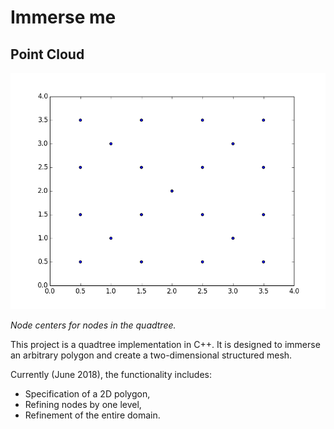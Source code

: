 # Immerse me

## Point Cloud

![Alt text](/src/qt.png)

_Node centers for nodes in the quadtree._

This project is a quadtree implementation in C++.
It is designed to immerse an arbitrary polygon and create a two-dimensional structured mesh.

Currently (June 2018), the functionality includes:
* Specification of a 2D polygon,
* Refining nodes by one level,
* Refinement of the entire domain. 
